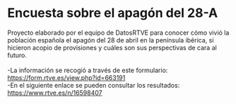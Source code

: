 # Encuesta sobre el apagón del 28-A
Proyecto elaborado por el equipo de DatosRTVE para conocer cómo vivió la población española el apagón del 28 de abril en la península ibérica, si hicieron acopio de provisiones y cuáles son sus perspectivas de cara al futuro.
<br><br>-La información se recogió a través de este formulario: https://form.rtve.es/view.php?id=663191
<br>-En el siguiente enlace se pueden consultar los resultados: https://www.rtve.es/n/16598407
